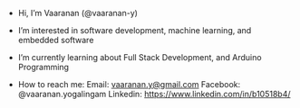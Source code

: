 - Hi, I’m Vaaranan (@vaaranan-y)
- I’m interested in software development, machine learning, and embedded software
- I’m currently learning about Full Stack Development, and Arduino Programming

- How to reach me:
         Email: vaaranan.y@gmail.com
         Facebook: @vaaranan.yogalingam
         Linkedin: https://www.linkedin.com/in/b10518b4/
